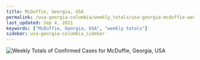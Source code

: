 ```yaml
---
title: McDuffie, Georgia, USA
permalink: /usa-georgia-columbia/weekly_totals/usa-georgia-mcduffie-weekly_totals.html
last_updated: Sep 4, 2021
keywords: ["McDuffie, Georgia, USA", "weekly totals"]
sidebar: usa-georgia-columbia_sidebar
---
```


![Weekly Totals of Confirmed Cases for McDuffie, Georgia, USA](/covid_tracker/images/graphs/usa-georgia-mcduffie-weekly_totals_graph.png)
